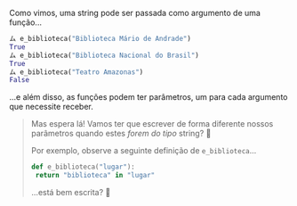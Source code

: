 Como vimos, uma string pode ser passada como argumento de uma função...

```python
ム e_biblioteca("Biblioteca Mário de Andrade")
True
ム e_biblioteca("Biblioteca Nacional do Brasil")
True
ム e_biblioteca("Teatro Amazonas")
False
```

...e além disso, as funções podem ter parâmetros, um para cada argumento que necessite receber.

> Mas espera lá! Vamos ter que escrever de forma diferente nossos parâmetros quando estes _forem do tipo_ string? :thinking:
>
> Por exemplo, observe a seguinte definição de `e_biblioteca`...
>
> ```python
> def e_biblioteca("lugar"):
>  return "biblioteca" in "lugar"
> ```
> ...está bem escrita? :eyes:
